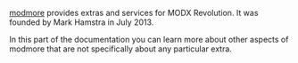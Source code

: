 [modmore](https://www.modmore.com/) provides extras and services for MODX Revolution. It was founded by Mark Hamstra in July 2013.  

In this part of the documentation you can learn more about other aspects of modmore that are not specifically about any particular extra. 
